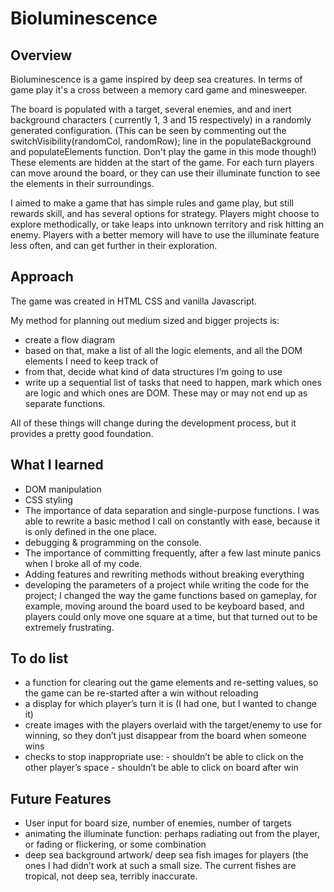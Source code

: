 
Bioluminescence
===============

Overview
-------

Bioluminescence is a game inspired by deep sea creatures.
In terms of game play it's a cross between a memory card game and minesweeper.

The board is populated with a target, several enemies, and and inert background characters ( currently 1, 3 and 15 respectively) in a randomly generated configuration.
(This can be seen by commenting out the  switchVisibility(randomCol, randomRow); line in the populateBackground and populateElements function. Don't play the game in this mode though!)
These elements are hidden at the start of the game.
For each turn players can move around the board, or they can use their illuminate function to see the elements in their surroundings.

I aimed to make a game that has simple rules and game play, but still rewards skill, and has several options for strategy.
Players might choose to explore methodically, or take leaps into unknown territory and risk hitting an enemy. Players with a better memory will have to use the illuminate feature less often, and can get further in their exploration.



Approach
--------

The game was created in HTML CSS and vanilla Javascript.

My method for planning out medium sized and bigger projects is:
- create a flow diagram
- based on that, make a list of all the logic elements, and all the DOM elements I need to keep track of
- from that, decide what kind of data structures I’m going to use
- write up a sequential list of tasks that need to happen, mark which ones are logic and which ones are DOM. These may or may not end up as separate functions.

All of these things will change during the development process, but it provides a pretty good foundation.



What I learned
----------

- DOM manipulation
- CSS styling
- The importance of data separation and single-purpose functions. I was able to rewrite a basic method I call on constantly with ease, because it is only defined in the one place.
- debugging & programming on the console.
- The importance of committing frequently, after a few last minute panics when I broke all of my code.
- Adding features and rewriting methods without breaking everything
- developing the parameters of a project while writing the code for the project; I changed the way the game functions based on gameplay, for example, moving around the board used to be keyboard based, and players could only move one square at a time, but that turned out to be extremely frustrating.


To do list
--------

- a function for clearing out the game elements and re-setting values, so the game can be re-started after a win without reloading
- a display for which player’s turn it is (I had one, but I wanted to change it)
- create images with the players overlaid with the target/enemy to use for winning, so they don’t just disappear from the board when someone wins
- checks to stop inappropriate use:
		- shouldn’t be able to click on the other player’s space
		- shouldn’t be able to click on board after win






Future Features
-----------

- User input for board size, number of enemies, number of targets
- animating the illuminate function: perhaps radiating out from the player, or fading or flickering, or some combination
- deep sea background artwork/ deep sea fish images for players (the ones I had didn’t work at such a small size. The current fishes are tropical, not deep sea, terribly inaccurate.
